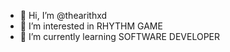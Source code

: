 - 👋 Hi, I’m @thearithxd
- 👀 I’m interested in RHYTHM GAME
- 🌱 I’m currently learning SOFTWARE DEVELOPER
